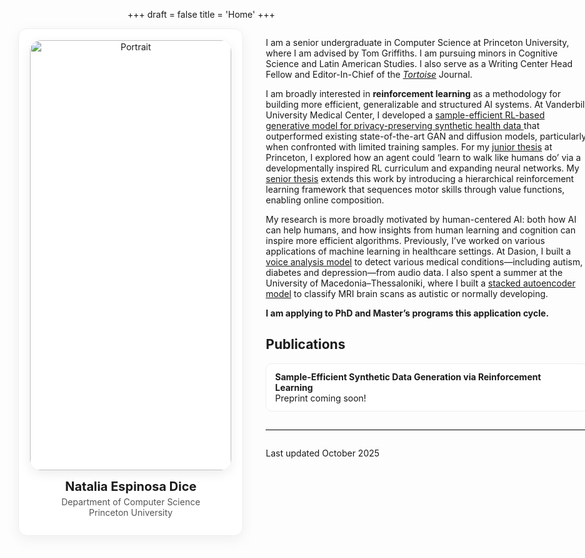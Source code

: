 +++
draft = false
title = 'Home'
+++
<div class="fullbleed push-right">
  <div class="two-col">
    <aside class="profile-card">
      <img src="/images/IMG_4823.png" alt="Portrait">
      <h3 class="profile-name">Natalia Espinosa Dice</h3>
      <p class="affil">
        Department of Computer Science<br>
        Princeton University
      </p>
      <div class="icon-row">
        <a href="/cv.pdf" title="CV"><i class="ai ai-cv"></i></a>
        <a href="https://scholar.google.com/citations?user=XXXXX" title="Google Scholar"><i class="ai ai-google-scholar"></i></a>
        <a href="https://github.com/natalia-espinosadice" title="GitHub"><i class="fab fa-github"></i></a>
        <a href="https://www.linkedin.com/in/natalia-espinosa-dice" title="LinkedIn"><i class="fab fa-linkedin"></i></a>
        <a href="mailto:nespinosadice22@gmail.com" title="Email"><i class="fas fa-envelope"></i></a>
      </div>
    </aside>
    <div class ="rightcol">
        <main class="content">
        <p>
            I am a senior undergraduate in Computer Science at Princeton University, where I am advised by Tom Griffiths. I am pursuing minors in Cognitive Science and Latin American Studies. I also serve as a Writing Center Head Fellow and Editor-In-Chief of the <a href="https://tortoise.princeton.edu/"><i>Tortoise</i></a> Journal.
        </p>
        <p>
            I am broadly interested in <strong>reinforcement learning</strong> as a methodology for building more efficient,
            generalizable and structured AI systems. At Vanderbilt University Medical Center, I developed a
            <a href="projects/#sample-efficient-synthetic-data-generation-via-reinforcement-learning">
            sample-efficient RL-based generative model for privacy-preserving synthetic health data
            </a>
            that outperformed existing state-of-the-art GAN and diffusion models, particularly when confronted with limited
            training samples. For my
            <a href="projects/#learning-to-walk-like-humans-do">junior thesis</a> at Princeton, I explored how an agent
            could ‘learn to walk like humans do’ via a developmentally inspired RL curriculum and expanding neural networks.
            My <a href="projects/#hierarchical-developmental-rl">senior thesis</a> extends this work by introducing a
            hierarchical reinforcement learning framework that sequences motor skills through value functions, enabling online
            composition. 
        </p>
        <p>
            My research is more broadly motivated by human-centered AI: both how AI can help humans, and how insights from human learning and cognition can inspire more efficient algorithms. Previously, I’ve worked on various applications of machine learning in healthcare settings. At Dasion, I built a
            <a href="projects/#voice-based-machine-learning-for-diagnosis">voice analysis model</a> to detect various medical conditions—including autism, diabetes and depression—from audio data. I also spent a summer at the University of Macedonia–Thessaloniki, where I built a
            <a href="projects/#classifying-and-understanding-autism-from-brain-scans">stacked autoencoder model</a> to classify MRI brain scans as autistic or normally developing.
        </p>
        <p>
        <strong>I am applying to PhD and Master’s programs this application cycle.</strong>
        </p>
        <h2>Publications</h2>
            <div class="pub-card">
            <strong>Sample-Efficient Synthetic Data Generation via Reinforcement Learning</strong><br>
            Preprint coming soon!
            </div>
          <hr style="border: 0; border-top: 1px solid #ddd; margin: 2em 0;">
          Last updated October 2025
        </main>  
    </div>
  </div>
</div>

<style>
.fullbleed{
  width: min(1100px, 95vw);
  margin-left: calc(50% - min(1100px, 95vw)/2);
  margin-right: calc(50% - min(1100px, 95vw)/2);
}

/* push the block to the right without touching the centered H1 above it */
.push-right{
  --offset: 120px; /* tweak 80–180px until it looks perfect */
  margin-left: calc(32% - min(1500px, 95vw)/2 + var(--offset));
  margin-right: calc(33% - min(1500px, 95vw)/2 - var(--offset));
}

.two-col{
  display: grid;
  grid-template-columns: 360px 1fr;  /* sidebar + main */
  gap: 36px;
  align-items: start;
}

/* Sidebar card */
.profile-card{
  position: sticky; top: 24px;
  border-radius: 14px; padding: 18px; border: 1px solid #eee;
  box-shadow: 0 6px 22px rgba(0,0,0,.06); background:#fff;
  text-align: center;
}
.profile-card img{
  width: 100%; border-radius: 18px; display: block; margin-bottom: 14px;
  box-shadow: 0 5px 18px rgba(0,0,0,.08);
}
.profile-name{ font-size: 1.25rem; margin: 8px 0 4px; }
.affil{ color:#555; margin: 0 0 8px; }

/* Icons */
.icon-row{ display:flex; justify-content:center; gap:16px; margin-top:10px; font-size:1.5rem; }
.icon-row a{ color:#2b4dbd; }
.icon-row a:hover{ transform: translateY(-2px); transition: .15s ease; }

/* Right column stack */
.rightcol{
  display:flex;
  flex-direction:column;
  gap:12px;               /* << only small space between intro and pubs */
  margin:0;
}



/* Publications */
.pubs{ margin:0; padding:0; }
.pubs::before{
  content:"";
  display:block;
  height:1px;
  background:#ddd;
  margin: 6px 0 10px;
}
.pubs h2{
  margin:0 0 8px !important;
  line-height:1.2;
}
.pub-card{
  border:1px solid #eee; background:#fff;
  border-radius:10px; padding:12px 14px;
}

/* Mobile */
@media (max-width: 900px){
  .two-col{ grid-template-columns: 1fr; }
  .profile-card{ position: static; }
}
</style>
